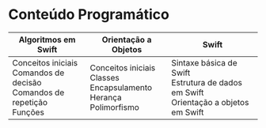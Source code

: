 # Conteúdo Programático 

| Algoritmos em Swift | Orientação a Objetos | Swift |
|---------------------|----------------------|-------|
| Conceitos iniciais <br> Comandos de decisão <br> Comandos de repetição <br> Funções| Conceitos iniciais <br> Classes <br> Encapsulamento <br> Herança <br> Polimorfismo | Sintaxe básica de Swift <br> Estrutura de dados em Swift <br> Orientação a objetos em Swift |